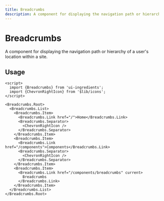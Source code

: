 ```yaml
---
title: Breadcrumbs
description: A component for displaying the navigation path or hierarchy of a user's location within a site.
---
```


# Breadcrumbs

A component for displaying the navigation path or hierarchy of a user's location within a site.

## Usage

```svelte
<script>
  import {Breadcrumbs} from 'ui-ingredients';
  import {ChevronRightIcon} from '$lib/icons';
</script>

<Breadcrumbs.Root>
  <Breadcrumbs.List>
    <Breadcrumbs.Item>
      <Breadcrumbs.Link href="/">Home</Breadcrumbs.Link>
      <Breadcrumbs.Separator>
        <ChevronRightIcon />
      </Breadcrumbs.Separator>
    </Breadcrumbs.Item>
    <Breadcrumbs.Item>
      <Breadcrumbs.Link href="/components">Components</Breadcrumbs.Link>
      <Breadcrumbs.Separator>
        <ChevronRightIcon />
      </Breadcrumbs.Separator>
    </Breadcrumbs.Item>
    <Breadcrumbs.Item>
      <Breadcrumbs.Link href="/components/breadcrumbs" current>
        Breadcrumbs
      </Breadcrumbs.Link>
    </Breadcrumbs.Item>
  </Breadcrumbs.List>
</Breadcrumbs.Root>
```

